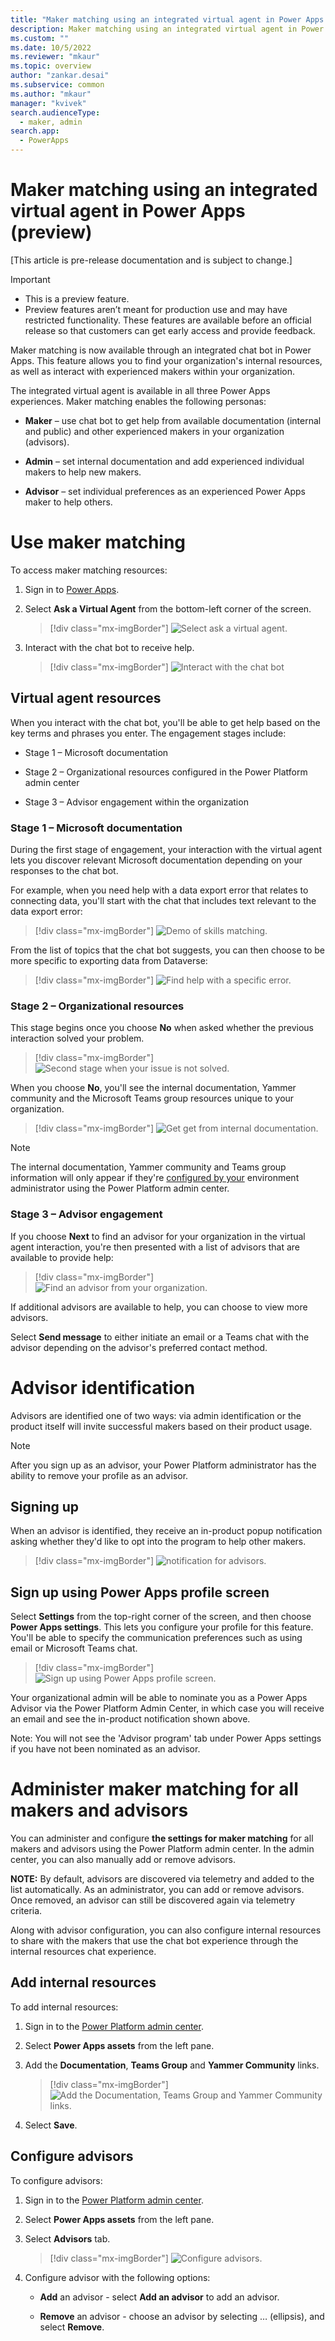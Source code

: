 ```yaml
---
title: "Maker matching using an integrated virtual agent in Power Apps (preview) | MicrosoftDocs"
description: Maker matching using an integrated virtual agent in Power Apps. 
ms.custom: ""
ms.date: 10/5/2022
ms.reviewer: "mkaur"
ms.topic: overview
author: "zankar.desai"
ms.subservice: common
ms.author: "mkaur"
manager: "kvivek"
search.audienceType: 
  - maker, admin
search.app: 
  - PowerApps
---
```


# Maker matching using an integrated virtual agent in Power Apps (preview)

[This article is pre-release documentation and is subject to change.]

> [!IMPORTANT]
> - This is a preview feature.
> - Preview features aren’t meant for production use and may have restricted functionality. These features are available before an official release so that customers can get early access and provide feedback.

Maker matching is now available through an integrated chat bot in Power Apps. This feature allows you to find your organization's internal resources, as well as interact with experienced makers within your organization.

The integrated virtual agent is available in all three Power Apps experiences. Maker matching enables the following personas:

- **Maker** – use chat bot to get help from available documentation (internal and public) and other experienced makers in your organization (advisors).

- **Admin** – set internal documentation and add experienced individual makers to help new makers.

- **Advisor** – set individual preferences as an experienced Power Apps maker to help others.

# Use maker matching

To access maker matching resources:

1. Sign in to [Power Apps](https://make.powerapps.com).

2. Select **Ask a Virtual Agent** from the bottom-left corner of the screen.

   > [!div class="mx-imgBorder"]
   > ![Select ask a virtual agent.](media/skills-match/skills-match-1.png)

3. Interact with the chat bot to receive help.

   > [!div class="mx-imgBorder"]
   > ![Interact with the chat bot](media/skills-match/skills-match-2.png)

## Virtual agent resources

When you interact with the chat bot, you'll be able to get help based on the key terms and phrases you enter. The engagement stages include:

- Stage 1 – Microsoft documentation

- Stage 2 – Organizational resources configured in the Power Platform admin center

- Stage 3 – Advisor engagement within the organization

### Stage 1 – Microsoft documentation

During the first stage of engagement, your interaction with the virtual agent lets you discover relevant Microsoft documentation depending on your responses to the chat bot.

For example, when you need help with a data export error that relates to connecting data, you'll start with the chat that includes text relevant to the data export error:

> [!div class="mx-imgBorder"]
> ![Demo of skills matching.](media/skills-match/skills-match-3.png)

From the list of topics that the chat bot suggests, you can then choose to be more specific to exporting data from Dataverse:

> [!div class="mx-imgBorder"]
> ![Find help with a specific error.](media/skills-match/skills-match-4.png)

### Stage 2 – Organizational resources

This stage begins once you choose **No** when asked whether the previous interaction solved your problem.

> [!div class="mx-imgBorder"]
> ![Second stage when your issue is not solved.](media/skills-match/skills-match-5.png)

When you choose **No**, you'll see the internal documentation, Yammer community and the Microsoft Teams group resources unique to your organization.

> [!div class="mx-imgBorder"]
> ![Get get from internal documentation.](media/skills-match/skills-match-6.png)

> [!NOTE]
> The internal documentation, Yammer community and Teams group information will only appear if they're [configured by your](#add-internal-resources) environment administrator using the Power Platform admin center.

### Stage 3 – Advisor engagement

If you choose **Next** to find an advisor for your organization in the virtual agent interaction, you're then presented with a list of advisors that are available to provide help:

> [!div class="mx-imgBorder"]
> ![Find an advisor from your organization.](media/skills-match/skills-match-7.png)

If additional advisors are available to help, you can choose to view more advisors.

Select **Send message** to either initiate an email or a Teams chat with the advisor depending on the advisor's preferred contact method.

# Advisor identification

Advisors are identified one of two ways: via admin identification or the product itself will invite successful makers based on their product usage.

> [!NOTE]
> After you sign up as an advisor, your Power Platform administrator has the ability to remove your profile as an advisor.

## Signing up 

When an advisor is identified, they receive an in-product popup notification asking whether they'd like to opt into the program to help other makers.

> [!div class="mx-imgBorder"]
> ![notification for advisors.](media/skills-match/skills-match-8.png)

## Sign up using Power Apps profile screen

Select **Settings** from the top-right corner of the screen, and then choose **Power Apps settings**. This lets you configure your profile for this feature. You'll be able to specify the communication preferences such as using email or Microsoft Teams chat.


> [!div class="mx-imgBorder"]
> ![Sign up using Power Apps profile screen.](media/skills-match/skills-match-9.png)

Your organizational admin will be able to nominate you as a Power Apps Advisor via the Power Platform Admin Center, in which case you will receive an email and see the in-product notification shown above.

Note: You will not see the 'Advisor program' tab under Power Apps settings if you have not been nominated as an advisor.

# Administer maker matching for all makers and advisors

You can administer and configure **the settings for maker matching** for all makers and advisors using the Power Platform admin center. In the admin center, you can also manually add or remove advisors.

**NOTE:** By default, advisors are discovered via telemetry and added to the list automatically. As an administrator, you can add or remove advisors. Once removed, an advisor can still be discovered again via telemetry criteria.

Along with advisor configuration, you can also configure internal resources to share with the makers that use the chat bot experience through the internal resources chat experience.

## Add internal resources

To add internal resources:

1. Sign in to the [Power Platform admin center](https://admin.powerplatform.com).

2. Select **Power Apps assets** from the left pane.

3. Add the **Documentation**, **Teams Group** and **Yammer Community** links.

   > [!div class="mx-imgBorder"]
   > ![Add the Documentation, Teams Group and Yammer Community links.](media/skills-match/skills-match-10.png)

4. Select **Save**.

## Configure advisors

To configure advisors:

1. Sign in to the [Power Platform admin center](https://admin.powerplatform.com).

2. Select **Power Apps assets** from the left pane.

3. Select **Advisors** tab.

   > [!div class="mx-imgBorder"]
   > ![Configure advisors.](media/skills-match/skills-match-11.png)

4. Configure advisor with the following options:

    - **Add** an advisor - select **Add an advisor** to add an advisor.

    - **Remove** an advisor - choose an advisor by selecting … (ellipsis), and select **Remove**.

